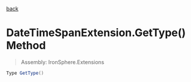 ﻿

[back](/IronSphere.Extensions/types/DateTimeSpanExtension)

# DateTimeSpanExtension.GetType() Method

> Assembly: IronSphere.Extensions

```csharp
Type GetType()
```



 
